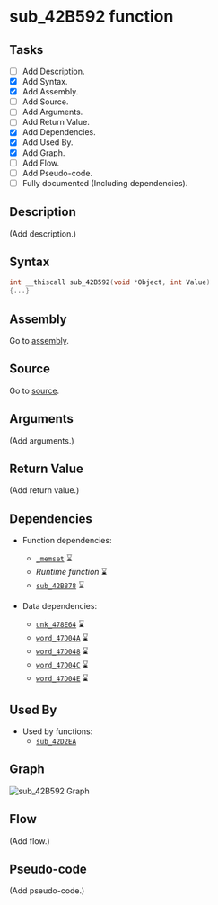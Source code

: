 # sub_42B592 function

## Tasks

- [ ] Add Description.
- [X] Add Syntax.
- [X] Add Assembly.
- [ ] Add Source.
- [ ] Add Arguments.
- [ ] Add Return Value.
- [X] Add Dependencies.
- [X] Add Used By.
- [X] Add Graph.
- [ ] Add Flow.
- [ ] Add Pseudo-code.
- [ ] Fully documented (Including dependencies).

## Description

(Add description.)

## Syntax

```c
int __thiscall sub_42B592(void *Object, int Value)
{...}
```

## Assembly

Go to [assembly](../asm/sub_42B592.asm).

## Source

Go to [source](../cc/sub_42B592.cc).

## Arguments

(Add arguments.)

## Return Value

(Add return value.)

## Dependencies

* Function dependencies:
  * [`_memset`](_memset.md) ⌛
  * *Runtime function* ⌛
  * [`sub_42B878`](sub_42B878.md) ⌛


* Data dependencies:
  * [`unk_478E64`](unk_478E64.md) ⌛
  * [`word_47D04A`](word_47D04A.md) ⌛
  * [`word_47D048`](word_47D048.md) ⌛
  * [`word_47D04C`](word_47D04C.md) ⌛
  * [`word_47D04E`](word_47D04E.md) ⌛

## Used By

* Used by functions:
  * [`sub_42D2EA`](../md/sub_42D2EA.md)

## Graph

![sub_42B592 Graph](../svg/sub_42B592.svg "sub_42B592 Graph")

## Flow

(Add flow.)

## Pseudo-code

(Add pseudo-code.)
